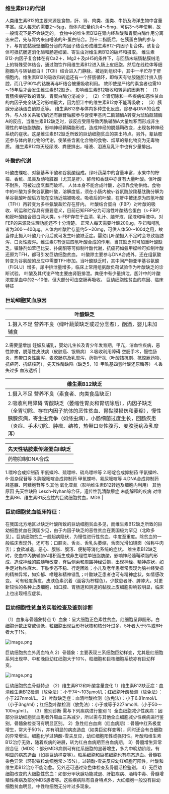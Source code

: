 ## 


### 维生素B12的代谢
人类维生素B12的主要来源是食物，肝、肾、肉类、蛋类、牛奶及海洋生物中含量丰富。成人每天约需要2～5μg，而体内贮量约为4～5mg，可供3～5年使用，故一般情况下是不会缺乏的。
食物中的维生素B12在胃内经盐酸和胃蛋白酶作用分离出来后，先与胃内来自唾液的R-蛋白结合。到十二指肠后，在胰蛋白酶的参与下，与胃底黏膜壁细胞分泌的内因子结合形成维生素B12-内因子复合体。该复合体可抵抗肠道消化酶和肠道细菌、寄生虫对维生素B12的破坏和摄取。
维生素B12-内因子复合体在有Ca2＋、Mg2＋及pH5的条件下，与回肠末端肠黏膜绒毛上的特殊受体结合，通过胞饮作用维生素B12进入肠上皮细胞。然后在线粒体等细胞器内与转钴蛋白Ⅱ（TCⅡ）结合进入门静脉，被运到组织中，其中一半贮存于肝细胞内。维生素B12的吸收和转运还有一个肝肠循环，即每天有钴胺随胆汁排入肠腔，而几乎90%的钴胺再与IF结合被重吸收利用。
故即使是严格的素食者也需10～15年后才会发生维生素B12缺乏。
影响维生素B12吸收和转运的因素有：
（1）胃肠疾病导致的胃酸、胃蛋白酶分泌减少；
（2）全胃切除和一些疾病如恶性贫血的内因子完全缺乏时影响最大，因为胆汁中的维生素B12亦不能再吸收；
（3）胰腺分泌胰蛋白酶缺乏等。
维生素B12参与体内多种生化反应。除参与DNA的合成外，与人体关系密切的还有腺苷钴胺参与促使甲基丙二酰辅酶A转变为琥珀酰辅酶A的反应，当维生素B12缺乏时，该反应受阻导致丙酰辅酶A大量堆积而形成非生理性的单链脂肪酸，影响神经鞘磷脂形成，造成神经的脱髓鞘改变，出现各种神经系统的症状。这是维生素B12缺乏所致的巨幼细胞贫血的突出特点。另外，氰钴胺还参与体内氰化物的代谢，使某些含氰化合物的食物、烟草的氰化物变为无毒物质。
维生素B12每天经尿液、粪便排出，唾液、泪液及乳汁中也有少量排出。

### 叶酸的代谢
叶酸由蝶啶、对氨基苯甲酸和谷氨酸组成。绿叶蔬菜中的含量丰富，水果中的柠檬、香蕉、瓜类及动物脏器（尤其是肝）、酵母和香菇中亦含有大量叶酸。但叶酸不耐热，可被过度烹煮而破坏。
人体本身不能合成叶酸，必须靠食物供给。食物中的叶酸为多聚谷氨酸叶酸，溶解度低，须在小肠内被γ-谷氨酰胺羧基肽酶分解为单谷氨酸叶酸后方能在空肠近端被吸收。吸收后的叶酸，在肝中被还原为四氢叶酸（TFH）再转变为多谷氨酸盐贮存在肝内。
叶酸结合蛋白（FBP）对叶酸的吸收、转运和贮存具有重要意义，目前已知FBP分为可溶性叶酸结合蛋白（s-FBP）和膜叶酸结合蛋白两大类，s-FBP存在于血清、乳汁、脑脊液、尿液和唾液中。对FEP的来源及生理功能还不十分清楚。
正常人每天需要叶酸200μg，孕妇和哺乳者为300～400μg。人体内叶酸贮存量约5～20mg，可供人体50～100d之用，故当停止摄入叶酸几个月后就可发生叶酸缺乏症。婴幼儿叶酸摄入不足时会导致脂肪泻、口炎性腹泻。维生素C有促进四氢叶酸合成的作用，当其缺乏时可加重叶酸缺乏。镇静剂如苯巴比妥、扑痫酮等可抑制叶酸代谢，抗癌药如氨甲蝶呤可抑制叶酸还原为TFH，都可引发巨幼细胞贫血。
叶酸除主要参与DNA合成外，还在组氨酸转变为谷氨酸的反应中需要TFH参加。当叶酸缺乏时，其中间产物亚甲基谷氨酸（FIGLU）增多，尿中排泄量增多，临床上常用组氨酸负荷试验作为叶酸缺乏的诊断试验。
叶酸及其代谢产物主要由肾脏排泄。粪便中有少量排泄，胆汁中的叶酸浓度是血中的2～10倍，但大部分可由空肠再吸收。
巨幼细胞性贫血的病因、临床特征
### 巨幼细胞贫血原因 
| 叶酸缺乏 |
| --- |
| 1.摄入不足 营养不良（绿叶蔬菜缺乏或过分烹煮），酗酒，婴儿未加辅食
2.需要量增加 妊娠及哺乳，婴幼儿生长及青少年发育期，甲亢，溶血性疾病，恶性肿瘤，脱落性皮肤病（皮肤癌、银屑病）
3.吸收利用障碍 空肠手术，慢性肠炎，热带口炎性腹泻，麦胶肠病及乳糜泻，药物干扰（叶酸拮抗剂、抗惊厥药物、抗疟药、抗结核药），先天性酶缺陷（缺乏5，10-甲酰基四氢叶酸还原酶等）
4.丢失过多 血液透析 |


| 维生素B12缺乏 |
| --- |
| 1.摄入不足 营养不良（素食者、肉类食品缺乏）
2.吸收利用障碍 胃酸缺乏（萎缩性胃炎和胃切除后），内因子缺乏（全胃切除、存在内因子抗体的恶性贫血、胃黏膜损伤和萎缩），慢性胰腺疾病，寄生虫竞争（如绦虫病），小肠细菌过度生长，回肠疾患（炎症、手术切除、肿瘤、结核，热带口炎性腹泻、麦胶肠病及乳糜泻） |


| 先天性钴胺素传递蛋白Ⅱ缺乏 |
| --- |
| 药物抑制DNA合成
1.嘌呤合成抑制药 甲氨蝶呤、巯嘌呤、硫鸟嘌呤等
2.嘧啶合成抑制药 甲氨蝶呤、6-氮杂尿苷等
3.胸腺嘧啶合成抑制药 甲氧蝶呤、氟尿嘧啶等
4.DNA合成抑制药 羟基脲、阿糖胞苷等
5.其他 氧化亚氮（影响维生素B12转运及细胞内利用）
其他原因
先天性缺陷 Lesch-Nyhan综合征，遗传性乳清酸尿症
未能解释的疾病 对维生素B6、维生素B1反应性的巨幼细胞贫血，MDS |


### 巨幼细胞贫血临床特征：
在我国北方地区以缺乏叶酸所致的巨幼细胞贫血多见，而维生素B12缺乏所致的巨幼细胞贫血在我国少见，由于内因子缺乏的恶性贫血在我国极为罕见（北欧多见）。巨幼细胞贫血一般起病隐伏，为慢性进行性贫血，中度至重度。除贫血的一般临床表现外，还可有：口腔炎、舌炎、舌乳头萎缩，舌面光滑如镜面（俗称牛肉舌）；食欲减退，恶心、腹胀、腹泻、便秘等消化系统的症状。
维生素B12缺乏时，使血中丙酰辅酶A堆积而生成非生理性单链脂肪酸，影响神经髓鞘磷脂的形成，造成神经的脱髓鞘改变，脊后侧索和周围神经受损，出现神经、精神症状，如手足对称性麻木、下肢步态不稳、行走困难；小儿及老年患者常表现为脑神经受损的精神异常，如抑郁、嗜睡和精神错乱；叶酸缺乏患者也可有精神症状，如情感改变。
可有轻度黄疸，皮肤色素沉着（面容为柠檬色）。少数患者肝、脾肿大。对更新较快的各种上皮细胞，如口腔、胃肠道和阴道的黏膜上皮细胞影响较明显，临床上也出现相应症状。

### 巨幼细胞性贫血的实验裣查及鉴别诊断

（1）血象与骨髓象特点
1）血象：呈大细胞正色素性贫血，红细胞呈卵圆形。白细胞计数正常或偏低，粒细胞出现巨形杆状核和核分叶过多，5叶者大于5%或6叶者大于1%。

![image.png](https://cdn.nlark.com/yuque/0/2022/png/33570603/1666498176844-53eba96d-cbcb-46df-bb2a-af97a3367094.png#averageHue=%23a8a695&clientId=uc57e7ac4-6010-4&crop=0&crop=0&crop=1&crop=1&from=paste&id=uc7ce8439&margin=%5Bobject%20Object%5D&name=image.png&originHeight=206&originWidth=333&originalType=url&ratio=1&rotation=0&showTitle=false&size=122668&status=done&style=none&taskId=u0cd6d994-2878-4749-8664-1a0a2e01f8f&title=)

巨幼细胞贫血外周血特点
2）骨髓象：主要表现三系细胞巨幼样变，尤其是红细胞系列出现早、中和晚巨幼红细胞大于10%，粒细胞和巨核细胞系统亦有巨幼样变。

![image.png](https://cdn.nlark.com/yuque/0/2022/png/33570603/1666498176885-c3d8936f-389f-4594-93f4-70838a2edba7.png#averageHue=%23b4b8bc&clientId=uc57e7ac4-6010-4&crop=0&crop=0&crop=1&crop=1&from=paste&id=u10b5faba&margin=%5Bobject%20Object%5D&name=image.png&originHeight=236&originWidth=346&originalType=url&ratio=1&rotation=0&showTitle=false&size=168781&status=done&style=none&taskId=ud10c8e62-17e1-4dd5-94f4-7f6dfe6d480&title=)

巨幼细胞贫血骨髓特点
（2）维生素B12和叶酸含量变化
1）维生素B12缺乏症：血清维生素B12检测（放免法）：小于74～103μmol/L；红细胞叶酸检测（放免法）：小于227nmol/L。
2）叶酸缺乏症：血清叶酸检测（放免法）：小于6.81nmol/L（小于3ng/ml）；红细胞叶酸检测（放免法）：小于或等于227nmol/L（小于50～100ng/ml）。
（3）鉴别诊断
需与下列疾病进行鉴别
1）全血细胞减少性疾病：因部分巨幼细胞贫血患者外周血三系减少，所以需与其他全血细胞减少性疾病进行鉴别，骨髓象检查可有明显区别。
2）急性红白血病（红血病期）：骨髓中红系极度增生，常大于50%，并有明显的病态造血（如类巨幼样变等），同时还会有白细胞的异常增生。细胞化学过碘酸-雪夫反应，幼红细胞阳性或强阳性。叶酸和维生素B12治疗无效，随着疾病的进展，转为红白血病期至白血病期。
3）骨髓增生异常综合征（MDS）：部分MDS病例可有红系细胞的显著增生，多为中晚幼阶段，有明显的病态造血（如类巨幼样变等）。粒系细胞和巨核细胞也有病态造血。骨髓铁染色异常（环形铁粒幼细胞常＞15%）。过碘酸-雪夫反应幼红细胞可阳性。叶酸和维生素B12治疗不能治愈。另外还可通过染色体检查及骨髓活检鉴别。
4）无巨幼细胞改变的大细胞性贫血：如部分甲状腺功能减退、肝脏疾病、酒精中毒、骨髓增殖性疾病及部分MDS患者等。这些疾病除有自身特点外，大红细胞一般没有巨幼细胞贫血明显，中性粒细胞无分叶过多现象。
